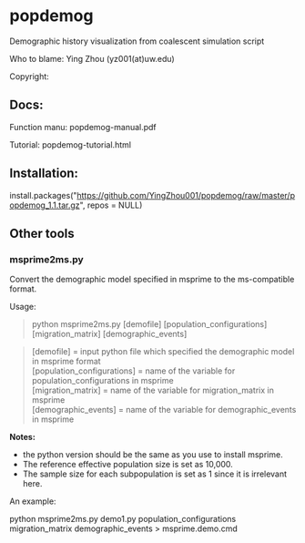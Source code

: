 # popdemog
Demographic history visualization from coalescent simulation script

Who to blame: Ying Zhou (yz001(at)uw.edu)

Copyright: 

## Docs:

Function manu: popdemog-manual.pdf

Tutorial: popdemog-tutorial.html

## Installation:

  install.packages("https://github.com/YingZhou001/popdemog/raw/master/popdemog_1.1.tar.gz", repos = NULL)
   
## Other tools

### msprime2ms.py
Convert the demographic model specified in msprime to the ms-compatible format.

Usage:   
> python msprime2ms.py [demofile] [population_configurations] [migration_matrix] [demographic_events]   
  
>   [demofile] = input python file which specified the demographic model in msprime format   
>   [population_configurations] = name of the variable for population_configurations in msprime   
>   [migration_matrix] = name of the variable for migration_matrix in msprime   
>   [demographic_events] = name of the variable for demographic_events in msprime   

**Notes:**   
  + the python version should be the same as you use to install msprime.   
  + The reference effective population size is set as 10,000.  
  + The sample size for each subpopulation is set as 1 since it is irrelevant here.   


An example:

python msprime2ms.py demo1.py population_configurations migration_matrix demographic_events > msprime.demo.cmd
